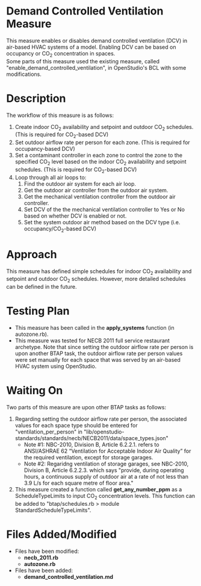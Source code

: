 # Demand Controlled Ventilation Measure
This measure enables or disables demand controlled ventilation (DCV) in air-based HVAC systems of a model. 
Enabling DCV can be based on occupancy or CO<sub>2</sub> concentration in spaces.
<br> Some parts of this measure used the existing measure, called "enable_demand_controlled_ventilation", in OpenStudio's BCL with some modifications. 

# Description
The workflow of this measure is as follows:
1. Create indoor CO<sub>2</sub> availability and setpoint and outdoor CO<sub>2</sub> schedules. 
(This is required for CO<sub>2</sub>-based DCV)
2. Set outdoor airflow rate per person for each zone. (This is required for occupancy-based DCV)
3. Set a contaminant controller in each zone to control the zone to the specified CO<sub>2</sub> 
level based on the indoor CO<sub>2</sub> availability and setpoint schedules.
(This is required for CO<sub>2</sub>-based DCV)
4. Loop through all air loops to:
    1. Find the outdoor air system for each air loop.
    2. Get the outdoor air controller from the outdoor air system.
    3. Get the mechanical ventilation controller from the outdoor air controller.
    4. Set DCV of the the mechanical ventilation controller to Yes or No based on whether DCV is enabled or not.
    5. Set the system outdoor air method based on the DCV type (i.e. occupancy/CO<sub>2</sub>-based DCV)

# Approach
This measure has defined simple schedules for indoor CO<sub>2</sub> availability and setpoint and outdoor CO<sub>2</sub> schedules.
However, more detailed schedules can be defined in the future.

# Testing Plan
* This measure has been called in the **apply_systems** function (in autozone.rb).
* This measure was tested for NECB 2011 full service restaurant archetype.
Note that since setting the outdoor airflow rate per person is upon another BTAP task, 
the outdoor airflow rate per person values were set manually for each space that was served by an air-based HVAC system using OpenStudio.

# Waiting On
Two parts of this measure are upon other BTAP tasks as follows:
1. Regarding setting the outdoor airflow rate per person, the associated values for each space type should be entered for 
"ventilation_per_person" in "lib/openstudio-standards/standards/necb/NECB2011/data/space_types.json"
    * Note #1: NBC-2010, Division B, Article 6.2.2.1. refers to ANSI/ASHRAE 62 “Ventilation for Acceptable Indoor Air Quality” for the required ventilation, 
except for storage garages.
    * Note #2: Regaridng ventilation of storage garages, see NBC-2010, Division B, Article 6.2.2.3. which says "provide, during operating hours, a continuous supply of outdoor air at a rate of not less than 3.9 L/s for each square metre of floor area."
2. This measure created a function called **get_any_number_ppm** as a ScheduleTypeLimits to input CO<sub>2</sub> concentration levels.
This function can be added to "btap/schedules.rb > module StandardScheduleTypeLimits".

# Files Added/Modified
* Files have been modified:
  * **necb_2011.rb**
  * **autozone.rb**
* Files have been added: 
  * **demand_controlled_ventilation.md**